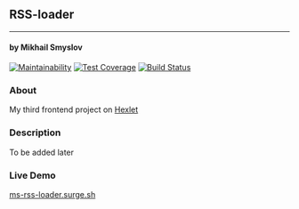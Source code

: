 ## RSS-loader
______________________
#### by Mikhail Smyslov  

[![Maintainability](https://api.codeclimate.com/v1/badges/22e23e43d04013533293/maintainability)](https://codeclimate.com/github/mikhailsmyslov/frontend-project-lvl3/maintainability)
[![Test Coverage](https://api.codeclimate.com/v1/badges/22e23e43d04013533293/test_coverage)](https://codeclimate.com/github/mikhailsmyslov/frontend-project-lvl3/test_coverage)
[![Build Status](https://travis-ci.com/mikhailsmyslov/frontend-project-lvl3.svg?branch=master)](https://travis-ci.com/mikhailsmyslov/frontend-project-lvl3)

### About
My third frontend project on [Hexlet](https://ru.hexlet.io)  

### Description
To be added later

### Live Demo
[ms-rss-loader.surge.sh](http://ms-rss-loader.surge.sh/)

